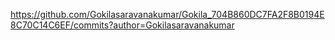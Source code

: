 https://github.com/Gokilasaravanakumar/Gokila_704B860DC7FA2F8B0194E8C70C14C6EF/commits?author=Gokilasaravanakumar
